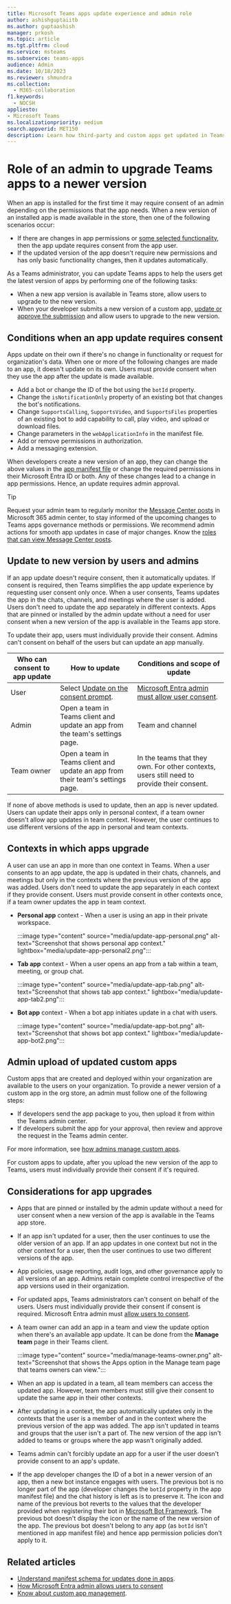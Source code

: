 ```yaml
---
title: Microsoft Teams apps update experience and admin role
author: ashishguptaiitb
ms.author: guptaashish
manager: prkosh
ms.topic: article
ms.tgt.pltfrm: cloud
ms.service: msteams
ms.subservice: teams-apps
audience: Admin
ms.date: 10/18/2023
ms.reviewer: shmundra
ms.collection: 
  - M365-collaboration
f1.keywords: 
  - NOCSH
appliesto: 
- Microsoft Teams
ms.localizationpriority: medium
search.appverid: MET150
description: Learn how third-party and custom apps get updated in Teams to a newer version and how admins can control the app updates.
---
```


# Role of an admin to upgrade Teams apps to a newer version

When an app is installed for the first time it may require consent of an admin depending on the permissions that the app needs. When a new version of an installed app is made available in the store, then one of the following scenarios occur:

* If there are changes in app permissions or [some selected functionality](#conditions-when-an-app-update-requires-consent), then the app update requires consent from the app user.
* If the updated version of the app doesn't require new permissions and has only basic functionality changes, then it updates automatically.

As a Teams administrator, you can update Teams apps to help the users get the latest version of apps by performing one of the following tasks:

* When a new app version is available in Teams store, allow users to upgrade to the new version.
* When your developer submits a new version of a custom app, [update or approve the submission](#admin-upload-of-updated-custom-apps) and allow users to upgrade to the new version.

## Conditions when an app update requires consent

Apps update on their own if there's no change in functionality or request for organization's data. When one or more of the following changes are made to an app, it doesn't update on its own. Users must provide consent when they use the app after the update is made available.

* Add a bot or change the ID of the bot using the `botId` property.
* Change the `isNotificationOnly` property of an existing bot that changes the bot's notifications.
* Change `SupportsCalling`, `SupportsVideo`, and `SupportsFiles` properties of an existing bot to add capability to call, play video, and upload or download files.
* Change parameters in the `webApplicationInfo` in the manifest file.
* Add or remove permissions in authorization.
* Add a messaging extension.

When developers create a new version of an app, they can change the above values in the [app manifest file](/microsoftteams/platform/resources/schema/manifest-schema) or change the required permissions in their Microsoft Entra ID or both. Any of these changes lead to a change in app permissions. Hence, an update requires admin approval.

> [!TIP]
> Request your admin team to regularly monitor the [Message Center posts](/microsoft-365/admin/manage/message-center?view=o365-worldwide&preserve-view=true) in Microsoft 365 admin center, to stay informed of the upcoming changes to Teams apps governance methods or permissions. We recommend admin actions for smooth app updates in case of major changes. Know the [roles that can view Message Center posts](/microsoft-365/admin/add-users/about-admin-roles?view=o365-worldwide#commonly-used-microsoft-365-admin-center-roles&preserve-view=true).

## Update to new version by users and admins

If an app update doesn't require consent, then it automatically updates. If consent is required, then Teams simplifies the app update experience by requesting user consent only once. When a user consents, Teams updates the app in the chats, channels, and meetings where the user is added. Users don't need to update the app separately in different contexts. Apps that are pinned or installed by the admin update without a need for user consent when a new version of the app is available in the Teams app store.

To update their app, users must individually provide their consent. Admins can't consent on behalf of the users but can update an app manually.

| Who can consent to app update | How to update                                                                  | Conditions and scope of update                                                                                             |
|-------------------------------|--------------------------------------------------------------------------------|----------------------------------------------------------------------------------------------------------------------------|
| User                          | Select [Update on the consent prompt](#contexts-in-which-apps-upgrade).        | [Microsoft Entra admin must allow user consent](/azure/active-directory/manage-apps/configure-user-consent?pivots=portal). |
| Admin                         | Open a team in Teams client and update an app from the team's settings page.   | Team and channel                                                                                                           |
| Team owner                    | Open a team in Teams client and update an app from their team's settings page. | In the teams that they own. For other contexts, users still need to provide their consent.                                 |

If none of above methods is used to update, then an app is never updated. Users can update their apps only in personal context, if a team owner doesn't allow app updates in team context. However, the user continues to use different versions of the app in personal and team contexts.

## Contexts in which apps upgrade

A user can use an app in more than one context in Teams. When a user consents to an app update, the app is updated in their chats, channels, and meetings but only in the contexts where the previous version of the app was added. Users don't need to update the app separately in each context if they provide consent. Users must provide consent in other contexts once, if a team owner updates the app in team context.

* **Personal app** context - When a user is using an app in their private workspace.

    :::image type="content" source="media/update-app-personal.png" alt-text="Screenshot that shows personal app context." lightbox="media/update-app-personal2.png":::

* **Tab app** context - When a user opens an app from a tab within a team, meeting, or group chat.

    :::image type="content" source="media/update-app-tab.png" alt-text="Screenshot that shows tab app context." lightbox="media/update-app-tab2.png":::

* **Bot app** context - When a bot app initiates update in a chat with users.

    :::image type="content" source="media/update-app-bot.png" alt-text="Screenshot that shows bot app context." lightbox="media/update-app-bot2.png":::

## Admin upload of updated custom apps

Custom apps that are created and deployed within your organization are available to the users on your organization. To provide a newer version of a custom app in the org store, an admin must follow one of the following steps:

* If developers send the app package to you, then upload it from within the Teams admin center.
* If developers submit the app for your approval, then review and approve the request in the Teams admin center.

For more information, see [how admins manage custom apps](teams-custom-app-policies-and-settings.md).

For custom apps to update, after you upload the new version of the app to Teams, users must individually provide their consent if it's required.

## Considerations for app upgrades

* Apps that are pinned or installed by the admin update without a need for user consent when a new version of the app is available in the Teams app store.

* If an app isn't updated for a user, then the user continues to use the older version of an app. If an app updates in one context but not in the other context for a user, then the user continues to use two different versions of the app.

* App policies, usage reporting, audit logs, and other governance apply to all versions of an app. Admins retain complete control irrespective of the app versions used in their organization.

* For updated apps, Teams administrators can't consent on behalf of the users. Users must individually provide their consent if consent is required. Microsoft Entra admin must [allow users to consent](/azure/active-directory/manage-apps/configure-user-consent?pivots=portal).

* A team owner can add an app in a team and view the update option when there's an available app update. It can be done from the **Manage team** page in their Teams client.

   :::image type="content" source="media/manage-teams-owner.png" alt-text="Screenshot that shows the Apps option in the Manage team page that teams owners can view.":::

* When an app is updated in a team, all team members can access the updated app. However, team members must still give their consent to update the same app in their other contexts.

* After updating in a context, the app automatically updates only in the contexts that the user is a member of and in the context where the previous version of the app was added. The app isn't updated in teams and groups that the user isn't a part of. The new version of the app isn't added to teams or groups where the app wasn't originally added.

* Teams admin can't forcibly update an app for a user if the user doesn't provide consent to an app's update.

* If the app developer changes the ID of a bot in a newer version of an app, then a new bot instance engages with users. The previous bot is no longer part of the app (developer changes the `botId` property in the app manifest file) and the chat history is left as is to preserve it. The icon and name of the previous bot reverts to the values that the developer provided when registering their bot in [Microsoft Bot Framework](https://dev.botframework.com/). The previous bot doesn't display the icon or the name of the new version of the app. The previous bot doesn't belong to any app (as `botId` isn't mentioned in app manifest file) and hence app permission policies don't apply to it.

## Related articles

* [Understand manifest schema for updates done in apps](/microsoftteams/platform/resources/schema/manifest-schema).
* [How Microsoft Entra admin allows users to consent](/azure/active-directory/manage-apps/configure-user-consent?pivots=portal)
* [Know about custom app management](teams-custom-app-policies-and-settings.md).
